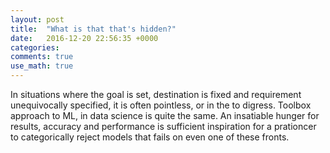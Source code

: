 ```yaml
---
layout: post
title:  "What is that that's hidden?"
date:   2016-12-20 22:56:35 +0000
categories: 
comments: true
use_math: true
---
```


In situations where the goal is set, destination is fixed and requirement unequivocally specified, it is often pointless, 
or in the  to digress. Toolbox approach to ML, in data science is quite the same. An insatiable hunger for results, accuracy
and performance is sufficient inspiration for a prationcer to categorically reject models that fails on even one of these 
fronts. 



